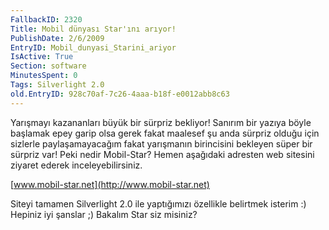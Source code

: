 ```yaml
---
FallbackID: 2320
Title: Mobil dünyası Star'ını arıyor!
PublishDate: 2/6/2009
EntryID: Mobil_dunyasi_Starini_ariyor
IsActive: True
Section: software
MinutesSpent: 0
Tags: Silverlight 2.0
old.EntryID: 928c70af-7c26-4aaa-b18f-e0012abb8c63
---
```

Yarışmayı kazananları büyük bir sürpriz bekliyor! Sanırım bir yazıya
böyle başlamak epey garip olsa gerek fakat maalesef şu anda sürpriz
olduğu için sizlerle paylaşamayacağım fakat yarışmanın birincisini
bekleyen süper bir sürpriz var! Peki nedir Mobil-Star? Hemen aşağıdaki
adresten web sitesini ziyaret ederek inceleyebilirsiniz.

[www.mobil-star.net](http://www.mobil-star.net)

Siteyi tamamen Silverlight 2.0 ile yaptığımızı özellikle belirtmek
isterim :) Hepiniz iyi şanslar ;) Bakalım Star siz misiniz?



